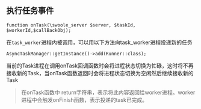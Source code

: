 执行任务事件
------

```
function onTask(\swoole_server $server, $taskId, $workerId,$callBackObj);
```

在`task_worker`进程内被调用，可以用以下方法向task_worker进程投递新的任务

```
AsyncTaskManager::getInstance()->add(Runner::class);
```
当前的Task进程在调用onTask回调函数时会将进程状态切换为忙碌，这时将不再接收新的Task，当onTask函数返回时会将进程状态切换为空闲然后继续接收新的Task

> 在onTask函数中 return字符串，表示将此内容返回给worker进程。worker进程中会触发onFinish函数，表示投递的task已完成。

